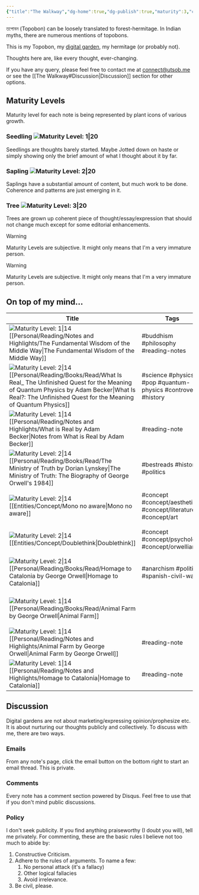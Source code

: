 ```yaml
---
{"title":"The Walkway","dg-home":true,"dg-publish":true,"maturity":3,"created":"2023-01-02T21:30:15+06:00","updated":"2023-01-26T01:00:09+06:00","dg-metatags":{"description":"Utsob's Digital Garden","og:description":"Utsob's Digital Garden"},"permalink":"/the-walkway/","metatags":{"description":"Utsob's Digital Garden","og:description":"Utsob's Digital Garden"},"tags":["gardenEntry"],"dgPassFrontmatter":true}
---
```


তপোবন (Topobon) can be loosely translated to forest-hermitage. In Indian myths, there are numerous mentions of topobons.

This is my Topobon, my [digital garden](https://cagrimmett.com/notes/2020/11/08/what-are-digital-gardens/), my hermitage (or probably not).

Thoughts here are, like every thought, ever-changing.

If you have any query, please feel free to contact me at [connect@utsob.me](mailto:connect@utsob.me) or see the [[The Walkway#Discussion\|Discussion]] section for other options.

## Maturity Levels
Maturity level for each note is being represented by plant icons of various growth.

### Seedling ![Maturity Level: 1|20](https://hermitage.utsob.me/img/tree-1.svg)
Seedlings are thoughts barely started. Maybe Jotted down on haste or simply showing only the brief amount of what I thought about it by far.

### Sapling ![Maturity Level: 2|20](https://hermitage.utsob.me/img/tree-2.svg)
Saplings have a substantial amount of content, but much work to be done. Coherence and patterns are just emerging in it.

### Tree ![Maturity Level: 3|20](https://hermitage.utsob.me/img/tree-3.svg)
Trees are grown up coherent piece of thought/essay/expression that should not change much except for some editorial enhancements.



Warning


Maturity Levels are subjective. It might only means that I'm a very immature person.


> [!Warning] 
> Maturity Levels are subjective. It might only means that I'm a very immature person.


## On top of my mind…
| Title                                                                                                                                                                                                                                                                | Tags                                                          | Updated                                                   | Created                                                   |
| -------------------------------------------------------------------------------------------------------------------------------------------------------------------------------------------------------------------------------------------------------------------- | ------------------------------------------------------------- | --------------------------------------------------------- | --------------------------------------------------------- |
| ![Maturity Level: 1\|14](https://hermitage.utsob.me/img/tree-1.svg) [[Personal/Reading/Notes and Highlights/The Fundamental Wisdom of the Middle Way\|The Fundamental Wisdom of the Middle Way]]                                                                  | #buddhism #philosophy #reading-notes                          | <center><small>Jan 24, 2023<hr/>05:35 PM</small></center> | <center><small>Nov 14, 2020<hr/>04:12 PM</small></center> |
| ![Maturity Level: 2\|14](https://hermitage.utsob.me/img/tree-2.svg) [[Personal/Reading/Books/Read/What Is Real_ The Unfinished Quest for the Meaning of Quantum Physics by Adam  Becker\|What Is Real?: The Unfinished Quest for the Meaning of Quantum Physics]] | #science #physics #pop #quantum-physics #controversy #history | <center><small>Jan 24, 2023<hr/>12:27 PM</small></center> | <center><small>Mar 21, 2021<hr/>12:00 AM</small></center> |
| ![Maturity Level: 1\|14](https://hermitage.utsob.me/img/tree-1.svg) [[Personal/Reading/Notes and Highlights/What is Real by Adam Becker\|Notes from What is Real by Adam Becker]]                                                                                 | #reading-note                                                 | <center><small>Jan 23, 2023<hr/>03:20 PM</small></center> | <center><small>Jan 23, 2023<hr/>02:00 PM</small></center> |
| ![Maturity Level: 2\|14](https://hermitage.utsob.me/img/tree-2.svg) [[Personal/Reading/Books/Read/The Ministry of Truth by Dorian Lynskey\|The Ministry of Truth: The Biography of George Orwell's 1984]]                                                         | #bestreads #history #politics                                 | <center><small>Jan 20, 2023<hr/>12:24 PM</small></center> | <center><small>Jul 07, 2019<hr/>12:00 AM</small></center> |
| ![Maturity Level: 2\|14](https://hermitage.utsob.me/img/tree-2.svg) [[Entities/Concept/Mono no aware\|Mono no aware]]                                                                                                                                             | #concept #concept/aesthetics #concept/literature #concept/art | <center><small>Jan 20, 2023<hr/>11:07 AM</small></center> | <center><small>Dec 28, 2022<hr/>11:32 AM</small></center> |
| ![Maturity Level: 2\|14](https://hermitage.utsob.me/img/tree-2.svg) [[Entities/Concept/Doublethink\|Doublethink]]                                                                                                                                                 | #concept #concept/psychology #concept/orwellian               | <center><small>Jan 19, 2023<hr/>04:35 PM</small></center> | <center><small>Jan 19, 2023<hr/>04:02 PM</small></center> |
| ![Maturity Level: 2\|14](https://hermitage.utsob.me/img/tree-2.svg) [[Personal/Reading/Books/Read/Homage to Catalonia by George Orwell\|Homage to Catalonia]]                                                                                                     | #anarchism #politics #spanish-civil-war                       | <center><small>Jan 19, 2023<hr/>04:34 PM</small></center> | <center><small>Jan 24, 2019<hr/>12:00 AM</small></center> |
| ![Maturity Level: 1\|14](https://hermitage.utsob.me/img/tree-1.svg) [[Personal/Reading/Books/Read/Animal Farm by George Orwell\|Animal Farm]]                                                                                                                     |                                                               | <center><small>Jan 19, 2023<hr/>04:32 PM</small></center> | <center><small>Mar 22, 2016<hr/>12:00 AM</small></center> |
| ![Maturity Level: 1\|14](https://hermitage.utsob.me/img/tree-1.svg) [[Personal/Reading/Notes and Highlights/Animal Farm by George Orwell\|Animal Farm by George Orwell]]                                                                                          | #reading-note                                                 | <center><small>Jan 19, 2023<hr/>04:29 PM</small></center> | <center><small>Aug 27, 2017<hr/>06:23 PM</small></center> |
| ![Maturity Level: 1\|14](https://hermitage.utsob.me/img/tree-1.svg) [[Personal/Reading/Notes and Highlights/Homage to Catalonia\|Homage to Catalonia]]                                                                                                            | #reading-note                                                 | <center><small>Jan 19, 2023<hr/>04:27 PM</small></center> | <center><small>Mar 22, 2029<hr/>05:48 PM</small></center> |

## Discussion
Digital gardens are not about marketing/expressing opinion/prophesize etc. It is about nurturing our thoughts publicly and collectively. To discuss with me, there are two ways.

### Emails
From any note's page, click the email button on the bottom right to start an email thread. This is private.

### Comments
Every note has a comment section powered by Disqus. Feel free to use that if you don't mind public discussions.

### Policy
I don't seek publicity. If you find anything praiseworthy (I doubt you will), tell me privately. For commenting, these are the basic rules I believe not too much to abide by:
1. Constructive Criticism.
2. Adhere to the rules of arguments. To name a few:
    1. No personal attack (it's a fallacy)
    2. Other logical fallacies
    3. Avoid irrelevance.
3. Be civil, please.
